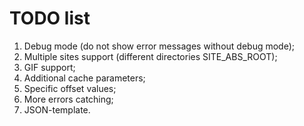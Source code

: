 TODO list
=========

1. Debug mode (do not show error messages without debug mode);
2. Multiple sites support (different directories SITE_ABS_ROOT);
3. GIF support;
4. Additional cache parameters;
5. Specific offset values;
6. More errors catching;
7. JSON-template.
